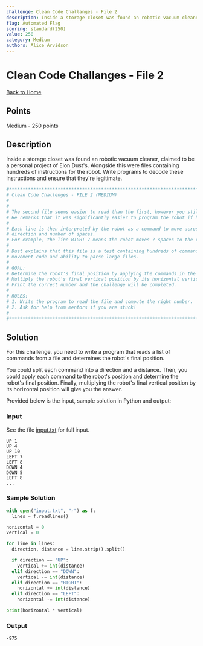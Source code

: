 ```yaml
---
challenge: Clean Code Challanges - File 2
description: Inside a storage closet was found an robotic vacuum cleaner, claimed to be a personal project of Elon Dust's. Alongside this were files containing hundreds of instructions for the robot. Write programs to decode these instructions and ensure that they're legitimate.
flag: Automated Flag
scoring: standard(250)
value: 250
category: Medium
authors: Alice Arvidson
---
```


# Clean Code Challanges - File 2

[Back to Home](../../README.md)

## Points

Medium - 250 points

## Description

Inside a storage closet was found an robotic vacuum cleaner, claimed to be a personal project of Elon Dust's. Alongside this were files containing hundreds of instructions for the robot. Write programs to decode these instructions and ensure that they're legitimate.

```python
#********************************************************************************************
# Clean Code Challenges - FILE 2 (MEDIUM)
#
# 
# The second file seems easier to read than the first, however you still press Dust for an explanation. 
# He remarks that it was significantly easier to program the robot if he visualised each room as a grid. 
#
# Each line is then interpreted by the robot as a command to move across the grid in a specified
# direction and number of spaces. 
# For example, the line RIGHT 7 means the robot moves 7 spaces to the right. 
#
# Dust explains that this file is a test containing hundreds of commands to test the robot's
# movement code and ability to parse large files.
#
# GOAL: 
# Determine the robot's final position by applying the commands in the file.
# Multiply the robot's final vertical position by its horizontal vertical position to get the answer.
# Print the correct number and the challenge will be completed.
#
# RULES:
# 1. Write the program to read the file and compute the right number.
# 2. Ask for help from mentors if you are stuck!
#
#********************************************************************************************
```

## Solution

For this challenge, you need to write a program that reads a list of commands from a file and determines the robot's final position.

You could split each command into a direction and a distance.
Then, you could apply each command to the robot's position and determine the robot's final position.
Finally, multiplying the robot's final vertical position by its horizontal position will give you the answer.

Provided below is the input, sample solution in Python and output:

### Input

See the file [input.txt](input.txt) for full input.
```plaintext
UP 1
UP 4
UP 10
LEFT 7
LEFT 8
DOWN 4
DOWN 5
LEFT 8
...
```

### Sample Solution

```python
with open("input.txt", "r") as f:
  lines = f.readlines()

horizontal = 0
vertical = 0

for line in lines:
  direction, distance = line.strip().split()

  if direction == "UP":
    vertical += int(distance)
  elif direction == "DOWN":
    vertical -= int(distance)
  elif direction == "RIGHT":
    horizontal += int(distance)
  elif direction == "LEFT":
    horizontal -= int(distance)

print(horizontal * vertical)
```

### Output

```plaintext
-975
```
